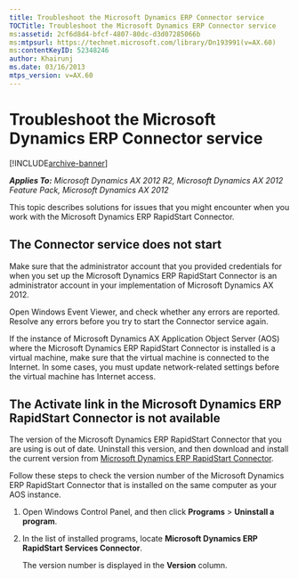 ```yaml
---
title: Troubleshoot the Microsoft Dynamics ERP Connector service
TOCTitle: Troubleshoot the Microsoft Dynamics ERP Connector service
ms:assetid: 2cf6d8d4-bfcf-4807-80dc-d3d07285066b
ms:mtpsurl: https://technet.microsoft.com/library/Dn193991(v=AX.60)
ms:contentKeyID: 52348246
author: Khairunj
ms.date: 03/16/2013
mtps_version: v=AX.60
---
```


# Troubleshoot the Microsoft Dynamics ERP Connector service 


[!INCLUDE[archive-banner](includes/archive-banner.md)]


_**Applies To:** Microsoft Dynamics AX 2012 R2, Microsoft Dynamics AX 2012 Feature Pack, Microsoft Dynamics AX 2012_

This topic describes solutions for issues that you might encounter when you work with the Microsoft Dynamics ERP RapidStart Connector.

## The Connector service does not start

Make sure that the administrator account that you provided credentials for when you set up the Microsoft Dynamics ERP RapidStart Connector is an administrator account in your implementation of Microsoft Dynamics AX 2012.

Open Windows Event Viewer, and check whether any errors are reported. Resolve any errors before you try to start the Connector service again.

If the instance of Microsoft Dynamics AX Application Object Server (AOS) where the Microsoft Dynamics ERP RapidStart Connector is installed is a virtual machine, make sure that the virtual machine is connected to the Internet. In some cases, you must update network-related settings before the virtual machine has Internet access.

## The Activate link in the Microsoft Dynamics ERP RapidStart Connector is not available

The version of the Microsoft Dynamics ERP RapidStart Connector that you are using is out of date. Uninstall this version, and then download and install the current version from [Microsoft Dynamics ERP RapidStart Connector](https://go.microsoft.com/fwlink/?linkid=286818).

Follow these steps to check the version number of the Microsoft Dynamics ERP RapidStart Connector that is installed on the same computer as your AOS instance.

1.  Open Windows Control Panel, and then click **Programs** \> **Uninstall a program**.

2.  In the list of installed programs, locate **Microsoft Dynamics ERP RapidStart Services Connector**.
    
    The version number is displayed in the **Version** column.

